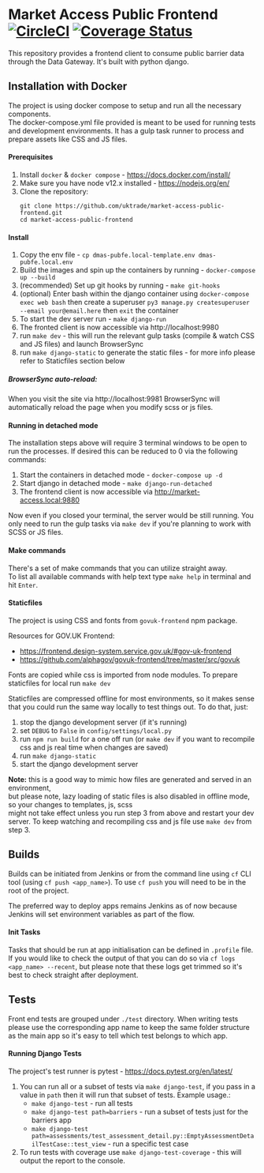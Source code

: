 # Market Access Public Frontend [![CircleCI](https://circleci.com/gh/uktrade/market-access-public-frontend.svg?style=svg)](https://circleci.com/gh/uktrade/market-access-public-frontend) [![Coverage Status](https://coveralls.io/repos/github/uktrade/market-access-public-frontend/badge.svg?branch=master)](https://coveralls.io/github/uktrade/market-access-public-frontend?branch=master)

This repository provides a frontend client to consume public barrier data through the Data Gateway.
It's built with python django. 

## Installation with Docker

The project is using docker compose to setup and run all the necessary components. \
The docker-compose.yml file provided is meant to be used for running tests and development environments.
It has a gulp task runner to process and prepare assets like CSS and JS files. 

#### Prerequisites
1. Install `docker` & `docker compose` - https://docs.docker.com/install/
2. Make sure you have node v12.x installed - https://nodejs.org/en/
2. Clone the repository:
    ```shell
    git clone https://github.com/uktrade/market-access-public-frontend.git
    cd market-access-public-frontend
    ```

#### Install
1. Copy the env file - `cp dmas-pubfe.local-template.env dmas-pubfe.local.env`  
2. Build the images and spin up the containers by running - `docker-compose up --build`
3. (recommended) Set up git hooks by running - `make git-hooks`
4. (optional) Enter bash within the django container using `docker-compose exec web bash`
then create a superuser `py3 manage.py createsuperuser --email your@email.here` then `exit` the container
5. To start the dev server run - `make django-run`
6. The fronted client is now accessible via http://localhost:9980
7. run `make dev` - this will run the relevant gulp tasks (compile & watch CSS and JS files) and launch BrowserSync
8. run `make django-static` to generate the static files - for more info please refer to Staticfiles section below

##### BrowserSync auto-reload:
When you visit the site via http://localhost:9981 BrowserSync will automatically reload the page when you modify scss or js files.

#### Running in detached mode
The installation steps above will require 3 terminal windows to be open to run the processes.
If desired this can be reduced to 0 via the following commands:
1. Start the containers in detached mode - `docker-compose up -d`
2. Start django in detached mode - `make django-run-detached`
3. The frontend client is now accessible via http://market-access.local:9880

Now even if you closed your terminal, the server would be still running.
You only need to run the gulp tasks via `make dev` if you're planning to work with SCSS or JS files. 

#### Make commands
There's a set of make commands that you can utilize straight away. \
To list all available commands with help text type `make help` in terminal and hit `Enter`.

#### Staticfiles
The project is using CSS and fonts from `govuk-frontend` npm package.

Resources for GOV.UK Frontend:
- https://frontend.design-system.service.gov.uk/#gov-uk-frontend
- https://github.com/alphagov/govuk-frontend/tree/master/src/govuk

Fonts are copied while css is imported from node modules.
To prepare staticfiles for local run `make dev`

Staticfiles are compressed offline for most environments, so it makes sense that you could run the same way locally to test things out. 
To do that, just: 
1. stop the django development server (if it's running) 
2. set `DEBUG` to `False` in `config/settings/local.py`
3. run `npm run build` for a one off run (or `make dev` if you want to recompile css and js real time when changes are saved)
3. run `make django-static`
4. start the django development server

**Note:** this is a good way to mimic how files are generated and served in an environment, \
but please note, lazy loading of static files is also disabled in offline mode, so your changes to templates, js, scss \
might not take effect unless you run step 3 from above and restart your dev server.
To keep watching and recompiling css and js file use `make dev` from step 3. 

## Builds
Builds can be initiated from Jenkins or from the command line using `cf` CLI tool (using `cf push <app_name>`).
To use `cf push` you will need to be in the root of the project.

The preferred way to deploy apps remains Jenkins as of now because Jenkins will set environment variables as part of the flow.

#### Init Tasks
Tasks that should be run at app initialisation can be defined in `.profile` file.
If you would like to check the output of that you can do so via `cf logs <app_name> --recent`, but 
please note that these logs get trimmed so it's best to check straight after deployment. 

## Tests
Front end tests are grouped under `./test` directory. When writing tests please use the corresponding app name to keep the same folder structure as the main app so it's easy to tell which test belongs to which app.

#### Running Django Tests
The project's test runner is pytest - https://docs.pytest.org/en/latest/
1. You can run all or a subset of tests via `make django-test`, if you pass in a value in `path` then it will run that subset of tests.
Example usage.:
	- `make django-test` - run all tests
	- `make django-test path=barriers` - run a subset of tests just for the barriers app
	- `make django-test path=assessments/test_assessment_detail.py::EmptyAssessmentDetailTestCase::test_view` - run a specific test case
2. To run tests with coverage use `make django-test-coverage` - this will output the report to the console.

